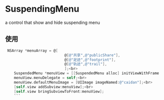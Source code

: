 # SuspendingMenu
a control that show and hide suspending menu

## 使用

```Objective-C
 NSArray *menuArray = @[
                           @[@"共享",@"publicShare"],
                           @[@"足迹",@"footprint"],
                           @[@"轨迹",@"trail"],
                           ];<br>
    SuspendedMenu *menuView = [[SuspendedMenu alloc] initViewWithFrame:CGRectMake(20, 20, 55, 55) MenuArray:menuArray];<br>
    menuView.menuDelegate = self;<br>  
    menuView.defaultMenuImage = [UIImage imageNamed:@"caidan"];<br>
    [self.view addSubview:menuView];<br>
    [self.view bringSubviewToFront:menuView]; 
    ```
